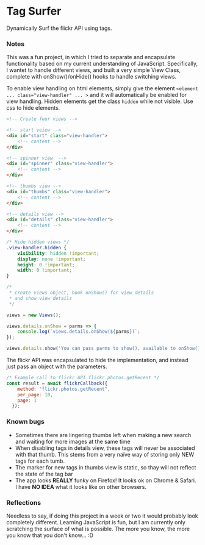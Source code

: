 # Tag Surfer

Dynamically Surf the flickr API using tags. 

### Notes

This was a fun project, in which I tried to separate and encapsulate functionality based on my current understanding of JavaScript. Specifically, I wantet to handle different views, and built a very simple View Class, complete with onShow()/onHide() hooks to handle switching views.

To enable view handling on html elements, simply give the element ```<element ... class="view-handler" ... >``` and it will automatically be enabled for view handling. Hidden elements get the class ```hidden``` while not visible. Use css to hide elements.

```html
<!-- Create four views -->

<!-- start veiew -->
<div id="start" class="view-handler">
    <!-- content -->
</div>

<!-- spinner view  -->
<div id="spinner" class="view-handler">
    <!-- content -->
</div>

<!-- thumbs view -->
<div id="thumbs" class="view-handler">
    <!-- content -->
</div>

<!-- details view -->
<div id="details" class="view-handler">
    <!-- content -->
</div>
```

```css
/* Hide hidden views */
.view-handler.hidden {
    visibility: hidden !important; 
    display: none !important;
    height: 0 !important;
    width: 0 !important;
}
```

```javascript
/*
 * create views object, hook onShow() for view details
 * and show view details
 */

views = new Views();

views.details.onShow = parms => {
    console.log(`views.details.onShow(${parms})`;
});

views.details.show('You can pass parms to show(), available to onShow()/onHide()');
```


The flickr API was encapsulated to hide the implementation, and instead just pass an object with the parameters.

```javascript
/* Example call to flickr API flickr.photos.getRecent */
const result = await flickrCallback({
    method: "flickr.photos.getRecent",
    per_page: 10,
    page: 1
  });
```


### Known bugs
- Sometimes there are lingering thumbs left when making a new search and waiting for more images at the same time
- When disabling tags in details view, these tags will never be associated with that thumb. This stems from a very naïve way of storing only NEW tags for each tumb.
- The marker for new tags in thumbs view is static, so thay will not reflect the state of the tag bar
- The app looks **REALLY** funky on Firefox! It looks ok on Chrome & Safari. I have **NO IDEA** what it looks like on other browsers.


### Reflections
Needless to say, if doing this project in a week or two it would probably look completely different. Learning JavaScript is fun, but I am currently only scratching the surface of what is possible. The more you know, the more you know that you don't know... :D